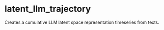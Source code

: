 # latent_llm_trajectory
Creates a cumulative LLM latent space representation timeseries from texts.
